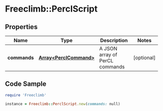 # Freeclimb::PerclScript

## Properties

Name | Type | Description | Notes
------------ | ------------- | ------------- | -------------
**commands** | [**Array&lt;PerclCommand&gt;**](PerclCommand.md) | A JSON array of PerCL commands | [optional] 

## Code Sample

```ruby
require 'Freeclimb'

instance = Freeclimb::PerclScript.new(commands: null)
```


